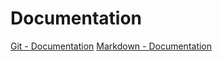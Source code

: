  # Documentation
 [Git - Documentation]( https://git-scm.com/doc)
 [Markdown - Documentation](https://guides.github.com/features/mastering-markdown)
